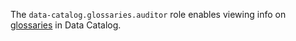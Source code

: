 The `data-catalog.glossaries.auditor` role enables viewing info on [glossaries](../../../metadata-hub/concepts/data-catalog.md#glossaries-and-terms) in Data Catalog.
